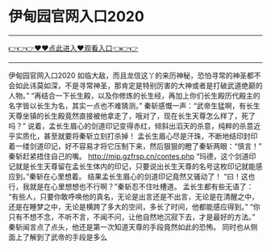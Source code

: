# 伊甸园官网入口2020

<hr/> <a href="https://github.com/siguaha/najh/issues/2">👉👉👉♥♥点此进入♥观看入口👈👉👉</a><hr/>

伊甸园官网入口2020
如临大敌，而且龙信这丫的来历神秘，恐怕寻常的神圣都不会如此讳莫如深，不是寻常神圣，那肯定是特别厉害的大神或者是打破武道绝巅的人物。”
    “再结合一下长生殿，以及你修炼的长生经，再加上你们长生殿历代殿主的名字皆以长生为名，其实一点也不难猜测。”
    秦斩感慨一声：“武帝生猛啊，有长生天尊坐镇的长生殿竟然直接被他拿走了，哦对了，现在长生天尊怎么样了，死了吗？”
    说着，孟长生眉心的剑道印记变得赤红，倾斜出滔天的杀意，纯粹的杀意近乎实质化，甚至就要将秦斩立刻打杀掉！
    孟长生眉心尽是汗珠，不断地结印封印着一缕剑道印记，好不容易才将它压制下来，然后狠狠的瞪了秦斩两眼：“慎言！”
    秦斩赶紧捂住自己的嘴。
    http://mip.gzfrsp.cn/contes.php
    “玛德，这个剑道印记就是长生天尊留在孟长生体内的印记，只要说出长生天尊的名号这枚印记就能感应到。”秦斩在心里想着。
    结果孟长生眉心的剑道印记竟然又骚动了！
    “曰！这也行，我就是在心里想想也不行啊？”秦斩忍不住吐槽道。
    孟长生都有些无语了：
    “有些人，只要你敢呼唤他的真名，无论是出言还是不出言，无论是在清醒之中，还是在睡梦之中，无论是横跨了多大的空间，多长了时间，他都能感应得到。”
    “你只有不想不念，不听不言，不闻不问，让他自然地沉寂下去，才是最好的方法。”
    秦斩闻言点了点头，他还是第一次知道天尊的手段竟然如此的恐怖。
    同时也从侧面上了解到了武帝的手段是多么
